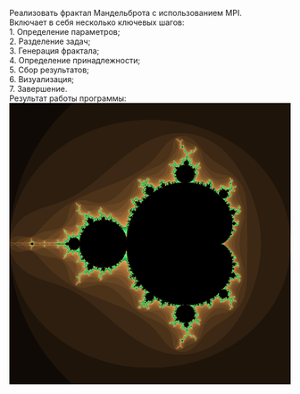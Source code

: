 Реализовать фрактал Мандельброта с использованием MPI.</br>
Включает в себя несколько ключевых шагов:</br>
    1. Определение параметров;</br>
    2. Разделение задач;</br>
    3. Генерация фрактала;</br>
    4. Определение принадлежности;</br>
    5. Сбор результатов;</br>
    6. Визуализация;</br>
    7. Завершение.</br>
Результат работы программы:</br>
![Результат](https://raw.githubusercontent.com/LordGuin/Practice/main/03.04/fractal_image.png)
